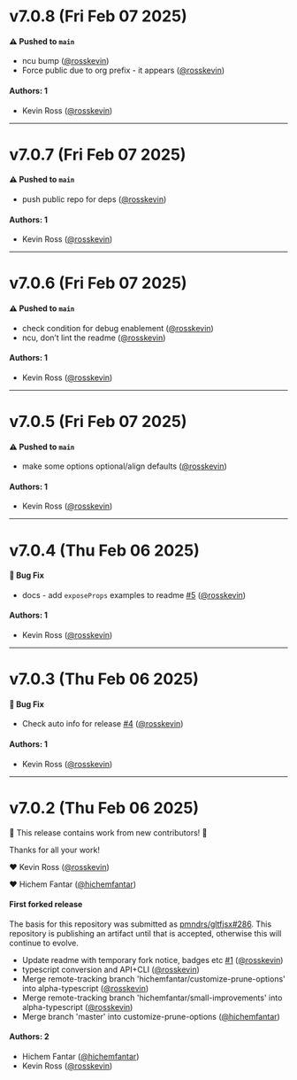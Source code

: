 # v7.0.8 (Fri Feb 07 2025)

#### ⚠️ Pushed to `main`

- ncu bump ([@rosskevin](https://github.com/rosskevin))
- Force public due to org prefix - it appears ([@rosskevin](https://github.com/rosskevin))

#### Authors: 1

- Kevin Ross ([@rosskevin](https://github.com/rosskevin))

---

# v7.0.7 (Fri Feb 07 2025)

#### ⚠️ Pushed to `main`

- push public repo for deps ([@rosskevin](https://github.com/rosskevin))

#### Authors: 1

- Kevin Ross ([@rosskevin](https://github.com/rosskevin))

---

# v7.0.6 (Fri Feb 07 2025)

#### ⚠️ Pushed to `main`

- check condition for debug enablement ([@rosskevin](https://github.com/rosskevin))
- ncu, don’t lint the readme ([@rosskevin](https://github.com/rosskevin))

#### Authors: 1

- Kevin Ross ([@rosskevin](https://github.com/rosskevin))

---

# v7.0.5 (Fri Feb 07 2025)

#### ⚠️ Pushed to `main`

- make some options optional/align defaults ([@rosskevin](https://github.com/rosskevin))

#### Authors: 1

- Kevin Ross ([@rosskevin](https://github.com/rosskevin))

---

# v7.0.4 (Thu Feb 06 2025)

#### 🐛 Bug Fix

- docs - add `exposeProps` examples to readme [#5](https://github.com/rosskevin/gltfjsx/pull/5) ([@rosskevin](https://github.com/rosskevin))

#### Authors: 1

- Kevin Ross ([@rosskevin](https://github.com/rosskevin))

---

# v7.0.3 (Thu Feb 06 2025)

#### 🐛 Bug Fix

- Check auto info for release [#4](https://github.com/rosskevin/gltfjsx/pull/4) ([@rosskevin](https://github.com/rosskevin))

#### Authors: 1

- Kevin Ross ([@rosskevin](https://github.com/rosskevin))

---

# v7.0.2 (Thu Feb 06 2025)

:tada: This release contains work from new contributors! :tada:

Thanks for all your work!

:heart: Kevin Ross ([@rosskevin](https://github.com/rosskevin))

:heart: Hichem Fantar ([@hichemfantar](https://github.com/hichemfantar))

#### First forked release

The basis for this repository was submitted as [pmndrs/gltfjsx#286](https://github.com/pmndrs/gltfjsx/pull/286). This repository is publishing an artifact until that is accepted, otherwise this will continue to evolve.

- Update readme with temporary fork notice, badges etc [#1](https://github.com/rosskevin/gltfjsx/pull/1) ([@rosskevin](https://github.com/rosskevin))
- typescript conversion and API+CLI ([@rosskevin](https://github.com/rosskevin))
- Merge remote-tracking branch 'hichemfantar/customize-prune-options' into alpha-typescript ([@rosskevin](https://github.com/rosskevin))
- Merge remote-tracking branch 'hichemfantar/small-improvements' into alpha-typescript ([@rosskevin](https://github.com/rosskevin))
- Merge branch 'master' into customize-prune-options ([@hichemfantar](https://github.com/hichemfantar))

#### Authors: 2

- Hichem Fantar ([@hichemfantar](https://github.com/hichemfantar))
- Kevin Ross ([@rosskevin](https://github.com/rosskevin))
